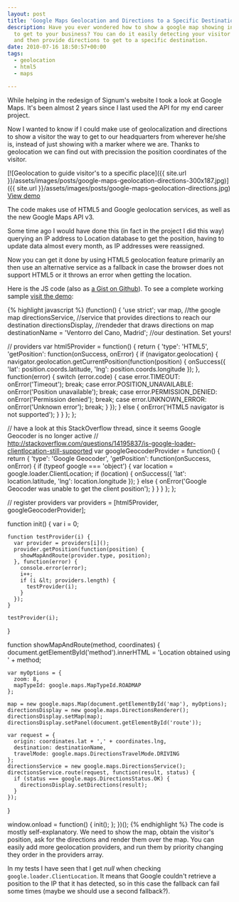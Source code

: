 ```yaml
---
layout: post
title: 'Google Maps Geolocation and Directions to a Specific Destination'
description: Have you ever wondered how to show a google map showing instructions on how
  to get to your business? You can do it easily detecting your visitor's position
  and then provide directions to get to a specific destination.
date: 2010-07-16 18:50:57+00:00
tags:
  - geolocation
  - html5
  - maps

---
```


While helping in the redesign of Signum's website I took a look at Google Maps. It's been almost 2 years since I last used the API for my end career project.

Now I wanted to know if I could make use of geolocalization and directions to show a visitor the way to get to our headquarters from wherever he/she is, instead of just showing with a marker where we are. Thanks to geolocation we can find out with precission the position coordinates of the visitor.

[![Geolocation to guide visitor's to a specific place]({{ site.url }}/assets/images/posts/google-maps-geolocation-directions-300x187.jpg)]({{ site.url }}/assets/images/posts/google-maps-geolocation-directions.jpg)
[View demo](/demos/geoposition)

The code makes use of HTML5 and Google geolocation services, as well as the new Google Maps API v3.

Some time ago I would have done this (in fact in the project I did this way) querying an IP address to Location database to get the position, having to update data almost every month, as IP addresses were reassigned.

Now you can get it done by using HTML5 geolocation feature primarily an then use an alternative service as a fallback in case the browser does not support HTML5 or it throws an error when getting the location.

Here is the JS code (also as [a Gist on Github](https://gist.github.com/4587682)). To see a complete working sample [visit the demo](/demos/geoposition):

{% highlight javascript %}
(function() {
  'use strict';
  var map, //the google map
  directionsService, //service that provides directions to reach our destination
  directionsDisplay, //rendeder that draws directions on map
  destinationName = 'Ventorro del Cano, Madrid'; //our destination. Set yours!

  // providers
  var html5Provider = function() {
    return {
      'type': 'HTML5',
      'getPosition': function(onSuccess, onError) {
        if (navigator.geolocation) {
          navigator.geolocation.getCurrentPosition(function(position) {
            onSuccess({
              'lat': position.coords.latitude,
              'lng': position.coords.longitude
            });
          }, function(error) {
            switch (error.code) {
              case error.TIMEOUT:
                onError('Timeout');
                break;
              case error.POSITION_UNAVAILABLE:
                onError('Position unavailable');
                break;
              case error.PERMISSION_DENIED:
                onError('Permission denied');
                break;
              case error.UNKNOWN_ERROR:
                onError('Unknown error');
                break;
            }
          });
        } else {
          onError('HTML5 navigator is not supported');
        }
      }
    };
  };

  // have a look at this StackOverflow thread, since it seems Google Geocoder is no longer active
  // http://stackoverflow.com/questions/14195837/is-google-loader-clientlocation-still-supported
  var googleGeocoderProvider = function() {
    return {
      'type': 'Google Geocoder',
      'getPosition': function(onSuccess, onError) {
        if (typeof google === 'object') {
          var location = google.loader.ClientLocation;
          if (location) {
            onSuccess({
              'lat': location.latitude,
              'lng': location.longitude
            });
          } else {
            onError('Google Geocoder was unable to get the client position');
          }
        }
      }
    };
  };

  // register providers
  var providers = [html5Provider, googleGeocoderProvider];

  function init() {
    var i = 0;

    function testProvider(i) {
      var provider = providers[i]();
      provider.getPosition(function(position) {
        showMapAndRoute(provider.type, position);
      }, function(error) {
        console.error(error);
        i++;
        if (i &lt; providers.length) {
          testProvider(i);
        }
      });
    }

    testProvider(i);
  }

  function showMapAndRoute(method, coordinates) {
    document.getElementById('method').innerHTML = 'Location obtained using ' + method;

    var myOptions = {
      zoom: 8,
      mapTypeId: google.maps.MapTypeId.ROADMAP
    };

    map = new google.maps.Map(document.getElementById('map'), myOptions);
    directionsDisplay = new google.maps.DirectionsRenderer();
    directionsDisplay.setMap(map);
    directionsDisplay.setPanel(document.getElementById('route'));

    var request = {
      origin: coordinates.lat + ',' + coordinates.lng,
      destination: destinationName,
      travelMode: google.maps.DirectionsTravelMode.DRIVING
    };
    directionsService = new google.maps.DirectionsService();
    directionsService.route(request, function(result, status) {
      if (status === google.maps.DirectionsStatus.OK) {
        directionsDisplay.setDirections(result);
      }
    });
  }

  window.onload = function() {
    init();
  };
})();
{% endhighlight %}
The code is mostly self-explanatory. We need to show the map, obtain the visitor's position, ask for the directions and render them over the map. You can easily add more geolocation providers, and run them by priority changing they order in the providers array.

In my tests I have seen that I get _null_ when checking `google.loader.ClientLocation`. It means that Google couldn't retrieve a position to the IP that it has detected, so in this case the fallback can fail some times (maybe we should use a second fallback?).
